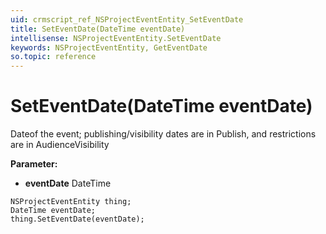 ```yaml
---
uid: crmscript_ref_NSProjectEventEntity_SetEventDate
title: SetEventDate(DateTime eventDate)
intellisense: NSProjectEventEntity.SetEventDate
keywords: NSProjectEventEntity, GetEventDate
so.topic: reference
---
```


# SetEventDate(DateTime eventDate)

Dateof the event; publishing/visibility dates are in Publish, and restrictions are in AudienceVisibility

**Parameter:** 
* **eventDate** DateTime

```crmscript
NSProjectEventEntity thing;
DateTime eventDate;
thing.SetEventDate(eventDate);
```

